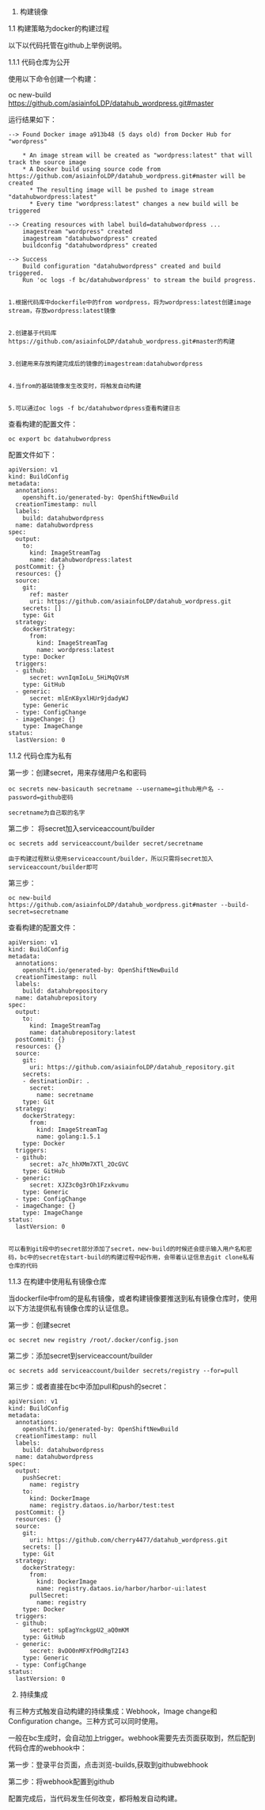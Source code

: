 1. 构建镜像

1.1 构建策略为docker的构建过程


以下以代码托管在github上举例说明。


1.1.1 代码仓库为公开


使用以下命令创建一个构建：


oc new-build https://github.com/asiainfoLDP/datahub_wordpress.git#master


运行结果如下：



	--> Found Docker image a913b48 (5 days old) from Docker Hub for "wordpress"
	
	    * An image stream will be created as "wordpress:latest" that will track the source image
	    * A Docker build using source code from https://github.com/asiainfoLDP/datahub_wordpress.git#master will be created
	      * The resulting image will be pushed to image stream "datahubwordpress:latest"
	      * Every time "wordpress:latest" changes a new build will be triggered
	
	--> Creating resources with label build=datahubwordpress ...
	    imagestream "wordpress" created
	    imagestream "datahubwordpress" created
	    buildconfig "datahubwordpress" created

	--> Success
	    Build configuration "datahubwordpress" created and build triggered.
	    Run 'oc logs -f bc/datahubwordpress' to stream the build progress.


	1.根据代码库中dockerfile中的from wordpress，将为wordpress:latest创建image stream，存放wordpress:latest镜像
	
	
	2.创建基于代码库https://github.com/asiainfoLDP/datahub_wordpress.git#master的构建
	
	
	3.创建用来存放构建完成后的镜像的imagestream:datahubwordpress
	
	
	4.当from的基础镜像发生改变时，将触发自动构建
	
	
	5.可以通过oc logs -f bc/datahubwordpress查看构建日志



查看构建的配置文件：

	oc export bc datahubwordpress

配置文件如下：

	apiVersion: v1
	kind: BuildConfig
	metadata:
	  annotations:
	    openshift.io/generated-by: OpenShiftNewBuild
	  creationTimestamp: null
	  labels:
	    build: datahubwordpress
	  name: datahubwordpress
	spec:
	  output:
	    to:
	      kind: ImageStreamTag
	      name: datahubwordpress:latest
	  postCommit: {}
	  resources: {}
	  source:
	    git:
	      ref: master
	      uri: https://github.com/asiainfoLDP/datahub_wordpress.git
	    secrets: []
	    type: Git
	  strategy:
	    dockerStrategy:
	      from:
	        kind: ImageStreamTag
	        name: wordpress:latest
	    type: Docker
	  triggers:
	  - github:
	      secret: wvnIqmIoLu_5HiMqQVsM
	    type: GitHub
	  - generic:
	      secret: mlEnK8yxlHUr9jdadyWJ
	    type: Generic
	  - type: ConfigChange
	  - imageChange: {}
	    type: ImageChange
	status:
	  lastVersion: 0



1.1.2 代码仓库为私有

第一步：创建secret，用来存储用户名和密码

	oc secrets new-basicauth secretname --username=github用户名 --password=github密码
	
	secretname为自己取的名字


第二步： 将secret加入serviceaccount/builder

	oc secrets add serviceaccount/builder secret/secretname

	由于构建过程默认使用serviceaccount/builder，所以只需将secret加入serviceaccount/builder即可

第三步： 


	oc new-build https://github.com/asiainfoLDP/datahub_wordpress.git#master --build-secret=secretname

查看构建的配置文件：

	apiVersion: v1
	kind: BuildConfig
	metadata:
	  annotations:
	    openshift.io/generated-by: OpenShiftNewBuild
	  creationTimestamp: null
	  labels:
	    build: datahubrepository
	  name: datahubrepository
	spec:
	  output:
	    to:
	      kind: ImageStreamTag
	      name: datahubrepository:latest
	  postCommit: {}
	  resources: {}
	  source:
	    git:
	      uri: https://github.com/asiainfoLDP/datahub_repository.git
	    secrets:
	    - destinationDir: .
	      secret:
	        name: secretname
	    type: Git
	  strategy:
	    dockerStrategy:
	      from:
	        kind: ImageStreamTag
	        name: golang:1.5.1
	    type: Docker
	  triggers:
	  - github:
	      secret: a7c_hhXMm7XTl_2OcGVC
	    type: GitHub
	  - generic:
	      secret: XJZ3c0g3rOh1Fzxkvumu
	    type: Generic
	  - type: ConfigChange
	  - imageChange: {}
	    type: ImageChange
	status:
	  lastVersion: 0


	可以看到git段中的secret部分添加了secret，new-build的时候还会提示输入用户名和密码，bc中的secret在start-build的构建过程中起作用，会带着认证信息去git clone私有仓库的代码


1.1.3 在构建中使用私有镜像仓库

当dockerfile中from的是私有镜像，或者构建镜像要推送到私有镜像仓库时，使用以下方法提供私有镜像仓库的认证信息。


第一步：创建secret


	oc secret new registry /root/.docker/config.json


第二步：添加secret到serviceaccount/builder


	oc secrets add serviceaccount/builder secrets/registry --for=pull


第三步：或者直接在bc中添加pull和push的secret：
	
	
	apiVersion: v1
	kind: BuildConfig
	metadata:
	  annotations:
	    openshift.io/generated-by: OpenShiftNewBuild
	  creationTimestamp: null
	  labels:
	    build: datahubwordpress
	  name: datahubwordpress
	spec:
	  output:
	    pushSecret:
	      name: registry
	    to:
	      kind: DockerImage
	      name: registry.dataos.io/harbor/test:test
	  postCommit: {}
	  resources: {}
	  source:
	    git:
	      uri: https://github.com/cherry4477/datahub_wordpress.git
	    secrets: []
	    type: Git
	  strategy:
	    dockerStrategy:
	      from:
	        kind: DockerImage
	        name: registry.dataos.io/harbor/harbor-ui:latest
	      pullSecret:
	        name: registry
	    type: Docker
	  triggers:
	  - github:
	      secret: spEagYnckgpU2_aQ0mKM
	    type: GitHub
	  - generic:
	      secret: 8vDO0nMFXfPOdRgT2I43
	    type: Generic
	  - type: ConfigChange
	status:
	  lastVersion: 0


2. 持续集成


有三种方式触发自动构建的持续集成：Webhook，Image change和Configuration change。三种方式可以同时使用。

一般在bc生成时，会自动加上trigger。webhook需要先去页面获取到，然后配到代码仓库的webhook中：

第一步：登录平台页面，点击浏览-builds,获取到githubwebhook

第二步：将webhook配置到github

配置完成后，当代码发生任何改变，都将触发自动构建。






	








